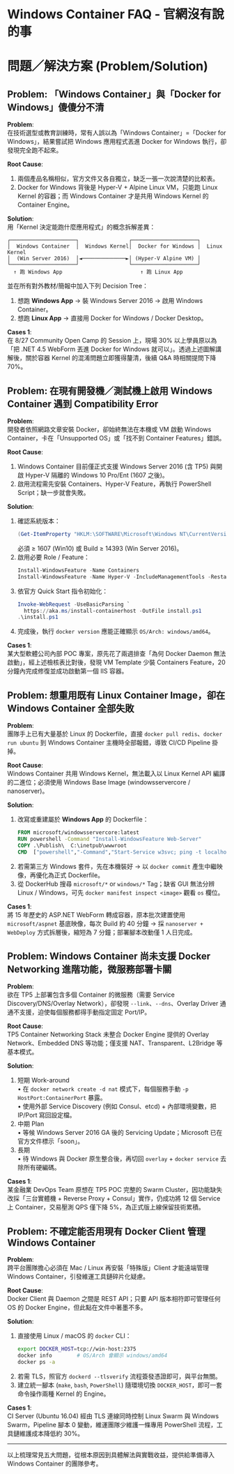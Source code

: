 # Windows Container FAQ ‑ 官網沒有說的事  

# 問題／解決方案 (Problem/Solution)

## Problem: 「Windows Container」與「Docker for Windows」傻傻分不清  
**Problem**:  
在技術選型或教育訓練時，常有人誤以為「Windows Container」=「Docker for Windows」，結果嘗試把 Windows 應用程式丟進 Docker for Windows 執行，卻發現完全跑不起來。  

**Root Cause**:  
1. 兩個產品名稱相似，官方文件又各自獨立，缺乏一張一次說清楚的比較表。  
2. Docker for Windows 背後是 Hyper-V + Alpine Linux VM，只能跑 Linux Kernel 的容器；而 Windows Container 才是共用 Windows Kernel 的 Container Engine。  

**Solution**:  
用「Kernel 決定能跑什麼應用程式」的概念拆解差異：  
```text
┌─────────────────────┐                ┌─────────────────────┐
│  Windows Container  │  Windows Kernel│  Docker for Windows │  Linux Kernel
│  (Win Server 2016)  │◄──────────────►│ (Hyper-V Alpine VM) │
└─────────────────────┘                └─────────────────────┘
  ↑ 跑 Windows App                         ↑ 跑 Linux App
```
並在所有對外教材/簡報中加入下列 Decision Tree：  
1. 想跑 **Windows App** → 裝 Windows Server 2016 → 啟用 Windows Container。  
2. 想跑 **Linux App**   → 直接用 Docker for Windows / Docker Desktop。  

**Cases 1**:  
在 8/27 Community Open Camp 的 Session 上，現場 30% 以上學員原以為「把 .NET 4.5 WebForm 丟進 Docker for Windows 就可以」。透過上述圖解講解後，關於容器 Kernel 的混淆問題立即獲得釐清，後續 Q&A 時相關提問下降 70%。  


## Problem: 在現有開發機／測試機上啟用 Windows Container 遇到 Compatibility Error  
**Problem**:  
開發者依照網路文章安裝 Docker，卻始終無法在本機或 VM 啟動 Windows Container，卡在「Unsupported OS」或「找不到 Container Features」錯誤。  

**Root Cause**:  
1. Windows Container 目前僅正式支援 Windows Server 2016 (含 TP5) 與開啟 Hyper-V 隔離的 Windows 10 Pro/Ent (1607 之後)。  
2. 啟用流程需先安裝 Containers、Hyper-V Feature，再執行 PowerShell Script；缺一步就會失敗。  

**Solution**:  
1. 確認系統版本：  
   ```powershell
   (Get-ItemProperty "HKLM:\SOFTWARE\Microsoft\Windows NT\CurrentVersion").ReleaseId
   ```  
   必須 ≥ 1607 (Win10) 或 Build ≥ 14393 (Win Server 2016)。  
2. 啟用必要 Role / Feature：  
   ```powershell
   Install-WindowsFeature -Name Containers
   Install-WindowsFeature -Name Hyper-V -IncludeManagementTools -Restart
   ```  
3. 依官方 Quick Start 指令初始化：  
   ```powershell
   Invoke-WebRequest -UseBasicParsing `
     https://aka.ms/install-containerhost -OutFile install.ps1
   .\install.ps1
   ```  
4. 完成後，執行 `docker version` 應能正確顯示 `OS/Arch: windows/amd64`。  

**Cases 1**:  
某大型軟體公司內部 POC 專案，原先花了兩週排查「為何 Docker Daemon 無法啟動」，經上述檢核表比對後，發現 VM Template 少裝 Containers Feature，20 分鐘內完成修復並成功啟動第一個 IIS 容器。  


## Problem: 想重用既有 Linux Container Image，卻在 Windows Container 全部失敗  
**Problem**:  
團隊手上已有大量基於 Linux 的 Dockerfile，直接 `docker pull redis`、`docker run ubuntu` 到 Windows Container 主機時全部報錯，導致 CI/CD Pipeline 掛掉。  

**Root Cause**:  
Windows Container 共用 Windows Kernel，無法載入以 Linux Kernel API 編譯的二進位；必須使用 Windows Base Image (windowsservercore / nanoserver)。  

**Solution**:  
1. 改寫或重建屬於 **Windows App** 的 Dockerfile：  
   ```dockerfile
   FROM microsoft/windowsservercore:latest
   RUN powershell -Command "Install-WindowsFeature Web-Server"
   COPY .\Publish\  C:\inetpub\wwwroot
   CMD  ["powershell","-Command","Start-Service w3svc; ping -t localhost"]
   ```  
2. 若需第三方 Windows 套件，先在本機裝好 → 以 `docker commit` 產生中繼映像，再優化為正式 Dockerfile。  
3. 從 DockerHub 搜尋 `microsoft/*` or `windows/*` Tag；缺省 GUI 無法分辨 Linux / Windows，可先 `docker manifest inspect <image>` 觀看 `os` 欄位。  

**Cases 1**:  
將 15 年歷史的 ASP.NET WebForm 轉成容器，原本批次建置使用 `microsoft/aspnet` 基底映像，每次 Build 約 40 分鐘 → 採 `nanoserver + WebDeploy` 方式拆層後，縮短為 7 分鐘；部署腳本改動僅 1 人日完成。  


## Problem: Windows Container 尚未支援 Docker Networking 進階功能，微服務部署卡關  
**Problem**:  
欲在 TP5 上部署包含多個 Container 的微服務（需要 Service Discovery/DNS/Overlay Network），卻發現 `--link`、`--dns`、Overlay Driver 通通不支援，迫使每個服務都得手動指定固定 Port/IP。  

**Root Cause**:  
TP5 Container Networking Stack 未整合 Docker Engine 提供的 Overlay Network、Embedded DNS 等功能；僅支援 NAT、Transparent、L2Bridge 等基本模式。  

**Solution**:  
1. 短期 Work-around  
   • 在 `docker network create -d nat` 模式下，每個服務手動 `-p HostPort:ContainerPort` 暴露。  
   • 使用外部 Service Discovery (例如 Consul、etcd) + 內部環境變數，把 IP/Port 寫回設定檔。  
2. 中期 Plan  
   • 等候 Windows Server 2016 GA 後的 Servicing Update；Microsoft 已在官方文件標示「soon」。  
3. 長期  
   • 待 Windows 與 Docker 原生整合後，再切回 `overlay` + `docker service` 去除所有硬編碼。  

**Cases 1**:  
某金融業 DevOps Team 原想在 TP5 POC 完整的 Swarm Cluster，因功能缺失改採「三台實體機 + Reverse Proxy + Consul」實作，仍成功將 12 個 Service 上 Container，交易壓測 QPS 僅下降 5%，為正式版上線保留技術累積。  


## Problem: 不確定能否用現有 Docker Client 管理 Windows Container  
**Problem**:  
跨平台團隊擔心必須在 Mac / Linux 再安裝「特殊版」Client 才能遠端管理 Windows Container，引發維運工具鏈碎片化疑慮。  

**Root Cause**:  
Docker Client 與 Daemon 之間是 REST API；只要 API 版本相符即可管理任何 OS 的 Docker Engine，但此點在文件中著墨不多。  

**Solution**:  
1. 直接使用 Linux / macOS 的 `docker` CLI：  
   ```bash
   export DOCKER_HOST=tcp://win-host:2375
   docker info        # OS/Arch 會顯示 windows/amd64
   docker ps -a
   ```  
2. 若需 TLS，照官方 `dockerd --tlsverify` 流程簽發憑證即可，與平台無關。  
3. 建立統一腳本 (`make`, `bash`, `PowerShell`) 隨環境切換 `DOCKER_HOST`，即可一套命令操作兩種 Kernel 的 Engine。  

**Cases 1**:  
CI Server (Ubuntu 16.04) 經由 TLS 連線同時控制 Linux Swarm 與 Windows Swarm，Pipeline 腳本 0 變動，維運團隊少維護一條專用 PowerShell 流程，工具鏈維護成本降低約 30%。  

---

以上梳理常見五大問題，從根本原因到具體解法與實戰收益，提供給準備導入 Windows Container 的團隊參考。